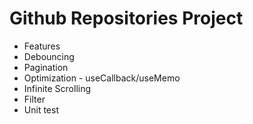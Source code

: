 # Github Repositories Project

- Features
- Debouncing
- Pagination
- Optimization - useCallback/useMemo
- Infinite Scrolling
- Filter
- Unit test
